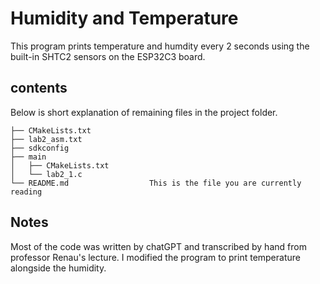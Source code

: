 # Humidity and Temperature

This program prints temperature and humdity every 2 seconds using the built-in SHTC2 sensors on the ESP32C3 board.

## contents

Below is short explanation of remaining files in the project folder.

```
├── CMakeLists.txt
├── lab2_asm.txt
├── sdkconfig
├── main
│   ├── CMakeLists.txt
│   └── lab2_1.c
└── README.md                  This is the file you are currently reading
```

## Notes

Most of the code was written by chatGPT and transcribed by hand from professor Renau's lecture. I modified the program to print temperature alongside the humidity.